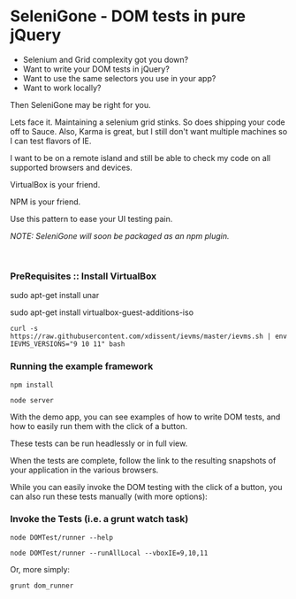 # SeleniGone - DOM tests in pure jQuery

+ Selenium and Grid complexity got you down?
+ Want to write your DOM tests in jQuery?
+ Want to use the same selectors you use in your app?
+ Want to work locally? 

Then SeleniGone may be right for you. 

Lets face it. Maintaining a selenium grid stinks. So does shipping your code off to Sauce. Also, Karma is great, but I still don't want multiple machines so I can test flavors of IE.

I want to be on a remote island and still be able to check my code on all supported browsers and devices.

VirtualBox is your friend.

NPM is your friend.

Use this pattern to ease your UI testing pain.

*NOTE: SeleniGone will soon be packaged as an npm plugin.*   
  
<br>  


### PreRequisites :: Install VirtualBox

sudo apt-get install unar

sudo apt-get install virtualbox-guest-additions-iso

`curl -s https://raw.githubusercontent.com/xdissent/ievms/master/ievms.sh | env IEVMS_VERSIONS="9 10 11" bash`



### Running the example framework

`npm install`

`node server`

With the demo app, you can see examples of how to write DOM tests, and how to easily run them with the click of a button.

These tests can be run headlessly or in full view.

When the tests are complete, follow the link to the resulting snapshots of your application in the various browsers.

While you can easily invoke the DOM testing with the click of a button, you can also run these tests manually (with more options):
 
### Invoke the Tests (i.e. a grunt watch task)
`node DOMTest/runner --help`

`node DOMTest/runner --runAllLocal --vboxIE=9,10,11`

Or, more simply:

`grunt dom_runner`

